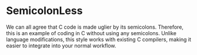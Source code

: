 SemicolonLess
=============

We can all agree that C code is made uglier by its semicolons.
Therefore, this is an example of coding in C without using any semicolons.
Unlike language modifications, this style works with existing C compilers,
  making it easier to integrate into your normal workflow.
